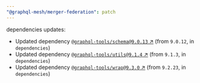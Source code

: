 ```yaml
---
"@graphql-mesh/merger-federation": patch
---
```

dependencies updates:
  - Updated dependency [`@graphql-tools/schema@9.0.13` ↗︎](https://www.npmjs.com/package/@graphql-tools/schema/v/9.0.13) (from `9.0.12`, in `dependencies`)
  - Updated dependency [`@graphql-tools/utils@9.1.4` ↗︎](https://www.npmjs.com/package/@graphql-tools/utils/v/9.1.4) (from `9.1.3`, in `dependencies`)
  - Updated dependency [`@graphql-tools/wrap@9.3.0` ↗︎](https://www.npmjs.com/package/@graphql-tools/wrap/v/9.3.0) (from `9.2.23`, in `dependencies`)
